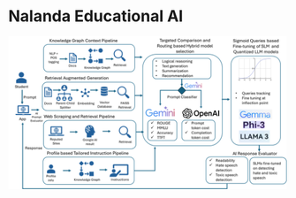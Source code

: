 # Nalanda Educational AI
![alt text](https://github.com/sarathbabu-latentview/Nalanda_Educational_AI/blob/main/Nalanda_Architecture.png)
